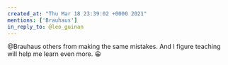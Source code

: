 ```yaml
---
created_at: "Thu Mar 18 23:39:02 +0000 2021"
mentions: ['Brauhaus']
in_reply_to: @leo_guinan
---
```


@Brauhaus others from making the same mistakes. And I figure teaching will help me learn even more. 😀